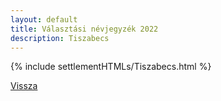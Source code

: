```yaml
---
layout: default
title: Választási névjegyzék 2022
description: Tiszabecs
---
```


{% include settlementHTMLs/Tiszabecs.html %}

[Vissza](./)